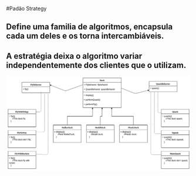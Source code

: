 #Padão Strategy

## Define uma familia de algoritmos, encapsula cada um deles e os torna intercambiáveis.
## A estratégia deixa o algoritmo variar independentemente dos clientes que o utilizam.
 
 ![Diagrama de classe](https://github.com/wallace-noronha/padroesdeprojeto/blob/master/src/main/java/br/com/padroesdeprojeto/strategy/ClassDiagram.png)